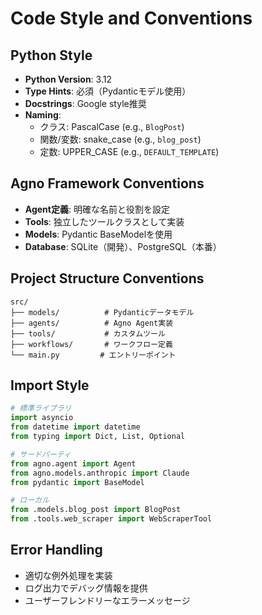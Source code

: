 # Code Style and Conventions

## Python Style
- **Python Version**: 3.12
- **Type Hints**: 必須（Pydanticモデル使用）
- **Docstrings**: Google style推奨
- **Naming**: 
  - クラス: PascalCase (e.g., `BlogPost`)
  - 関数/変数: snake_case (e.g., `blog_post`)
  - 定数: UPPER_CASE (e.g., `DEFAULT_TEMPLATE`)

## Agno Framework Conventions
- **Agent定義**: 明確な名前と役割を設定
- **Tools**: 独立したツールクラスとして実装
- **Models**: Pydantic BaseModelを使用
- **Database**: SQLite（開発）、PostgreSQL（本番）

## Project Structure Conventions
```
src/
├── models/          # Pydanticデータモデル
├── agents/          # Agno Agent実装
├── tools/           # カスタムツール
├── workflows/       # ワークフロー定義
└── main.py         # エントリーポイント
```

## Import Style
```python
# 標準ライブラリ
import asyncio
from datetime import datetime
from typing import Dict, List, Optional

# サードパーティ
from agno.agent import Agent
from agno.models.anthropic import Claude
from pydantic import BaseModel

# ローカル
from .models.blog_post import BlogPost
from .tools.web_scraper import WebScraperTool
```

## Error Handling
- 適切な例外処理を実装
- ログ出力でデバッグ情報を提供
- ユーザーフレンドリーなエラーメッセージ